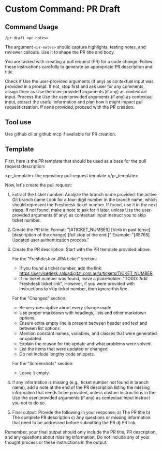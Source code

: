 # Custom Command: PR Draft

## Command Usage
`/pr-draft <pr-notes>`

The argument `<pr-notes>` should capture highlights, testing notes, and reviewer callouts. Use it to shape the PR title and body.

You are tasked with creating a pull request (PR) for a code change. Follow these instructions carefully to generate an appropriate PR description and title.

Check if Use the user-provided arguments (if any) as contextual input was provided in a prompt. If not, stop first and ask user for any comments, assign them as Use the user-provided arguments (if any) as contextual input. Process the Use the user-provided arguments (if any) as contextual input, extract the useful information and plan how it might impact pull request creation. If none provided, proceed with the PR creation.

## Tool use

Use github cli or github mcp if available for PR creation.

## Template

First, here is the PR template that should be used as a base for the pull request description:

<pr_template>
the repository pull request template
</pr_template>

Now, let's create the pull request:

1. Extract the ticket number:
   Analyze the branch name provided: the active Git branch name
   Look for a four-digit number in the branch name, which should represent the Freshdesk ticket number. If found, use it in the next steps. If not found, make a note to ask for it later, unless Use the user-provided arguments (if any) as contextual input instruct you to skip ticket number.

2. Create the PR title:
   Format: "[#TICKET_NUMBER] [Verb in past tense] [description of the change] [full stop at the end.]"
   Example: "[#5765] Updated user authentication process."

3. Create the PR description:
   Start with the PR template provided above.
   
   For the "Freshdesk or JIRA ticket" section:
   - If you found a ticket number, add the link: https://servicedesk.salsadigital.com.au/a/tickets/TICKET_NUMBER
   - If no ticket number was found, leave a placeholder: "TODO: Add Freshdesk ticket link", However, if you were provided with instructions to skip ticket number, then ignore this line. 

   For the "Changed" section:
   - Be very descriptive about every change made.
   - Use proper markdown with headings, lists and other markdown options.
   - Ensure extra empty line is present between header and text and between list options.
   - Mention constant names, variables, and classes that were generated or updated.
   - Explain the reason for the update and what problems were solved.
   - List the items that were updated or changed.
   - Do not include lengthy code snippets.

   For the "Screenshots" section:
   - Leave it empty.

4. If any information is missing (e.g., ticket number not found in branch name), add a note at the end of the PR description listing the missing information that needs to be provided, unless custom instructions in the Use the user-provided arguments (if any) as contextual input instruct you not to do so. 

5. Final output:
   Provide the following in your response:
   a) The PR title
   b) The complete PR description
   c) Any questions or missing information that need to be addressed before submitting the PR
   d) PR link.

Remember, your final output should only include the PR title, PR description, and any questions about missing information. Do not include any of your thought process or these instructions in the output.

